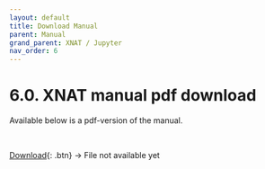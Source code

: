 ```yaml
---
layout: default
title: Download Manual
parent: Manual
grand_parent: XNAT / Jupyter
nav_order: 6
---
```



# 6.0. XNAT manual pdf download

Available below is a pdf-version of the manual. 

<br/>

[Download](../../pics/logo.png){: .btn}  -> File not available yet